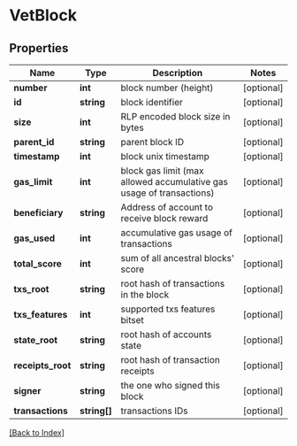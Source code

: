 # VetBlock

## Properties

Name | Type | Description | Notes
------------ | ------------- | ------------- | -------------
**number** | **int** | block number (height) | [optional]
**id** | **string** | block identifier | [optional]
**size** | **int** | RLP encoded block size in bytes | [optional]
**parent_id** | **string** | parent block ID | [optional]
**timestamp** | **int** | block unix timestamp | [optional]
**gas_limit** | **int** | block gas limit (max allowed accumulative gas usage of transactions) | [optional]
**beneficiary** | **string** | Address of account to receive block reward | [optional]
**gas_used** | **int** | accumulative gas usage of transactions | [optional]
**total_score** | **int** | sum of all ancestral blocks&#39; score | [optional]
**txs_root** | **string** | root hash of transactions in the block | [optional]
**txs_features** | **int** | supported txs features bitset | [optional]
**state_root** | **string** | root hash of accounts state | [optional]
**receipts_root** | **string** | root hash of transaction receipts | [optional]
**signer** | **string** | the one who signed this block | [optional]
**transactions** | **string[]** | transactions IDs | [optional]

[[Back to Index]](../index.md)
